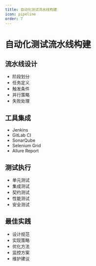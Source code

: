```yaml
---
title: 自动化测试流水线构建
icon: pipeline
order: 7
---
```


# 自动化测试流水线构建

## 流水线设计
- 阶段划分
- 任务定义
- 触发条件
- 并行策略
- 失败处理

## 工具集成
- Jenkins
- GitLab CI
- SonarQube
- Selenium Grid
- Allure Report

## 测试执行
- 单元测试
- 集成测试
- 契约测试
- 性能测试
- 安全测试

## 最佳实践
- 设计规范
- 实现策略
- 优化方法
- 监控方案
- 维护建议
